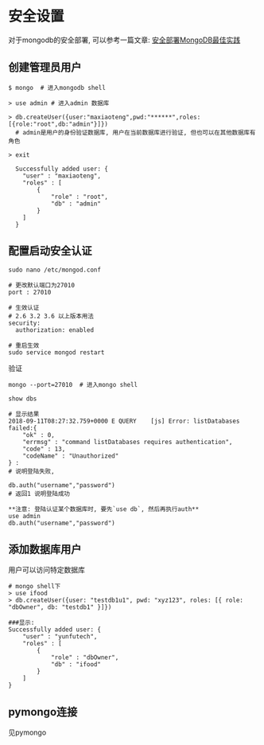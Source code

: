 # 安全设置
对于mongodb的安全部署, 可以参考一篇文章: [安全部署MongoDB最佳实践](http://www.mongoing.com/archives/631)

## 创建管理员用户

```
$ mongo  # 进入mongodb shell

> use admin # 进入admin 数据库

> db.createUser({user:"maxiaoteng",pwd:"******",roles:[{role:"root",db:"admin"}]})
  # admin是用户的身份验证数据库, 用户在当前数据库进行验证, 但也可以在其他数据库有角色

> exit

  Successfully added user: {
	"user" : "maxiaoteng",
	"roles" : [
		{
			"role" : "root",
			"db" : "admin"
		}
	]
  }

```

## 配置启动安全认证

```
sudo nano /etc/mongod.conf

# 更改默认端口为27010
port : 27010

# 生效认证
# 2.6 3.2 3.6 以上版本用法
security:
  authorization: enabled

# 重启生效
sudo service mongod restart
```
验证
```
mongo --port=27010  # 进入mongo shell

show dbs  

# 显示结果
2018-09-11T08:27:32.759+0000 E QUERY    [js] Error: listDatabases failed:{
	"ok" : 0,
	"errmsg" : "command listDatabases requires authentication",
	"code" : 13,
	"codeName" : "Unauthorized"
} :
# 说明登陆失败, 

db.auth("username","password")
# 返回1 说明登陆成功

**注意: 登陆认证某个数据库时, 要先`use db`, 然后再执行auth**
use admin
db.auth("username","password")

```



## 添加数据库用户

用户可以访问特定数据库

```
# mongo shell下
> use ifood
> db.createUser({user: "testdb1u1", pwd: "xyz123", roles: [{ role: "dbOwner", db: "testdb1" }]})

###显示:
Successfully added user: {
	"user" : "yunfutech",
	"roles" : [
		{
			"role" : "dbOwner",
			"db" : "ifood"
		}
	]
}

```

## pymongo连接
见pymongo
